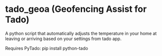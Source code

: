 # tado_geoa (Geofencing Assist for Tado)
A python script that automatically adjusts the temperature in your home at leaving or arriving based on your settings from tado app.

Requires PyTado: pip install python-tado
